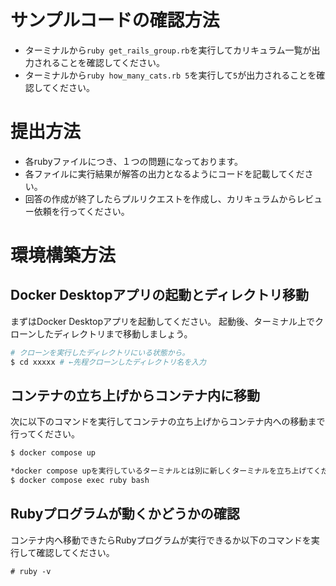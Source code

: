 # サンプルコードの確認方法
- ターミナルから`ruby get_rails_group.rb`を実行してカリキュラム一覧が出力されることを確認してください。
- ターミナルから`ruby how_many_cats.rb 5`を実行して`5`が出力されることを確認してください。
# 提出方法
- 各rubyファイルにつき、１つの問題になっております。
- 各ファイルに実行結果が解答の出力となるようにコードを記載してください。
- 回答の作成が終了したらプルリクエストを作成し、カリキュラムからレビュー依頼を行ってください。

# 環境構築方法
## Docker Desktopアプリの起動とディレクトリ移動
まずはDocker Desktopアプリを起動してください。
起動後、ターミナル上でクローンしたディレクトリまで移動しましょう。

```bash
# クローンを実行したディレクトリにいる状態から。
$ cd xxxxx # ←先程クローンしたディレクトリ名を入力
```

## コンテナの立ち上げからコンテナ内に移動
次に以下のコマンドを実行してコンテナの立ち上げからコンテナ内への移動まで行ってください。

```bash
$ docker compose up

*docker compose upを実行しているターミナルとは別に新しくターミナルを立ち上げてください。新しいターミナルにて以下のコマンドを実行してください。
$ docker compose exec ruby bash
```

## Rubyプログラムが動くかどうかの確認
コンテナ内へ移動できたらRubyプログラムが実行できるか以下のコマンドを実行して確認してください。

```
# ruby -v
```
